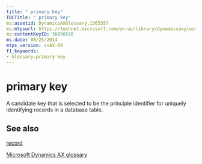 ```yaml
---
title: " primary key"
TOCTitle: " primary key"
ms:assetid: DynamicsAXGlossary.1365357
ms:mtpsurl: https://technet.microsoft.com/en-us/library/dynamicsaxglossary.1365357(v=AX.60)
ms:contentKeyID: 36056516
ms.date: 08/25/2014
mtps_version: v=AX.60
f1_keywords:
- Glossary.primary key
---
```


# primary key

A candidate key that is selected to be the principle identifier for uniquely identifying records in a database table.

## See also

[record](record.md)

[Microsoft Dynamics AX glossary](glossary/microsoft-dynamics-ax-glossary.md)

  


